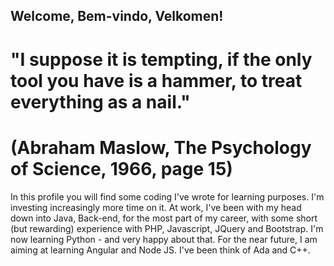 ## Welcome, Bem-vindo, Velkomen!

# "I suppose it is tempting, if the only tool you have is a hammer, to treat everything as a nail." 
# (Abraham Maslow, The Psychology of Science, 1966, page 15)


In this profile you will find some coding I've wrote for learning purposes. I'm investing increasingly more time on it. At work, I've been with my head down into Java, Back-end, for the most part of my career, with some short (but rewarding) experience with PHP, Javascript, JQuery and Bootstrap. I'm now learning Python - and very happy about that. For the near future, I am aiming at learning Angular and Node JS. I've been think of Ada and C++.

<!--
**farlonsouto/farlonsouto** is a ✨ _special_ ✨ repository because its `README.md` (this file) appears on your GitHub profile.
-->
